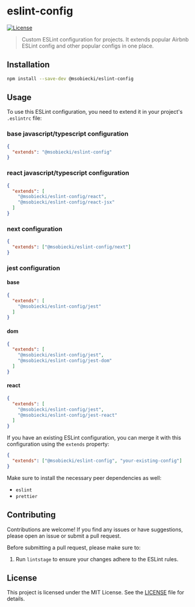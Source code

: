 # eslint-config

[![License](https://img.shields.io/badge/license-MIT-blue.svg)](https://github.com/msobiecki/eslint-config/blob/master/LICENSE)

> Custom ESLint configuration for projects. It extends popular Airbnb ESLint config and other popular configs in one place.

## Installation

```bash
npm install --save-dev @msobiecki/eslint-config
```

## Usage

To use this ESLint configuration, you need to extend it in your project's `.eslintrc` file:

### base javascript/typescript configuration

```json
{
  "extends": "@msobiecki/eslint-config"
}
```

### react javascript/typescript configuration

```json
{
  "extends": [
    "@msobiecki/eslint-config/react",
    "@msobiecki/eslint-config/react-jsx"
  ]
}
```

### next configuration

```json
{
  "extends": ["@msobiecki/eslint-config/next"]
}
```

### jest configuration

#### base
```json
{
  "extends": [
    "@msobiecki/eslint-config/jest"
  ]
}
```

#### dom
```json
{
  "extends": [
    "@msobiecki/eslint-config/jest",
    "@msobiecki/eslint-config/jest-dom"
  ]
}
```

#### react
```json
{
  "extends": [
    "@msobiecki/eslint-config/jest",
    "@msobiecki/eslint-config/jest-react"
  ]
}
```

If you have an existing ESLint configuration, you can merge it with this configuration using the `extends` property:

```json
{
  "extends": ["@msobiecki/eslint-config", "your-existing-config"]
}
```

Make sure to install the necessary peer dependencies as well:

- `eslint`
- `prettier`

## Contributing

Contributions are welcome! If you find any issues or have suggestions, please open an issue or submit a pull request.

Before submitting a pull request, please make sure to:

1. Run `lintstage` to ensure your changes adhere to the ESLint rules.

## License

This project is licensed under the MIT License. See the [LICENSE](LICENSE) file for details.
